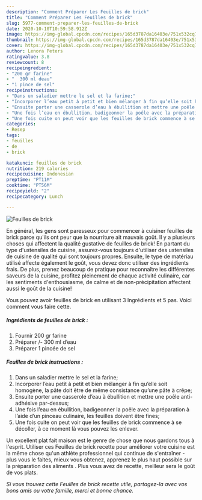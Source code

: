 ```yaml
---
description: "Comment Préparer Les Feuilles de brick"
title: "Comment Préparer Les Feuilles de brick"
slug: 5977-comment-preparer-les-feuilles-de-brick
date: 2020-10-10T10:59:58.912Z
image: https://img-global.cpcdn.com/recipes/165d3787da16403e/751x532cq70/feuilles-de-brick-photo-principale-de-la-recette.jpg
thumbnail: https://img-global.cpcdn.com/recipes/165d3787da16403e/751x532cq70/feuilles-de-brick-photo-principale-de-la-recette.jpg
cover: https://img-global.cpcdn.com/recipes/165d3787da16403e/751x532cq70/feuilles-de-brick-photo-principale-de-la-recette.jpg
author: Lenora Peters
ratingvalue: 3.8
reviewcount: 8
recipeingredient:
- "200 gr farine"
- "  300 ml deau"
- "1 pince de sel"
recipeinstructions:
- "Dans un saladier mettre le sel et la farine;"
- "Incorporer l’eau petit à petit et bien mélanger à fin qu’elle soit homogène, la pâte doit être de même consistance qu’une pâte à crêpe;"
- "Ensuite porter une casserole d’eau à ébullition et mettre une poêle anti-adhésive par-dessus;"
- "Une fois l’eau en ébullition, badigeonner la poêle avec la préparation à l’aide d’un pinceau culinaire, les feuilles doivent être fines;"
- "Une fois cuite on peut voir que les feuilles de brick commence à se décoller, à ce moment là vous pouvez les enlever."
categories:
- Resep
tags:
- feuilles
- de
- brick

katakunci: feuilles de brick 
nutrition: 219 calories
recipecuisine: Indonesian
preptime: "PT11M"
cooktime: "PT56M"
recipeyield: "2"
recipecategory: Lunch

---
```



![Feuilles de brick](https://img-global.cpcdn.com/recipes/165d3787da16403e/751x532cq70/feuilles-de-brick-photo-principale-de-la-recette.jpg)

En général, les gens sont paresseux pour commencer à cuisiner feuilles de brick parce qu'ils ont peur que la nourriture ait mauvais goût. Il y a plusieurs choses qui affectent la qualité gustative de feuilles de brick! En partant du type d'ustensiles de cuisine, assurez-vous toujours d'utiliser des ustensiles de cuisine de qualité qui sont toujours propres. Ensuite, le type de matériau utilisé affecte également le goût, vous devez donc utiliser des ingrédients frais. De plus, prenez beaucoup de pratique pour reconnaître les différentes saveurs de la cuisine, profitez pleinement de chaque activité culinaire, car les sentiments d'enthousiasme, de calme et de non-précipitation affectent aussi le goût de la cuisine!

<!--inarticleads1-->

Vous pouvez avoir feuilles de brick en utilisant 3 Ingrédients et 5 pas. Voici comment vous faire cette.

##### Ingrédients de feuilles de brick :

1. Fournir 200 gr farine
1. Préparer  /- 300 ml d’eau
1. Préparer 1 pincée de sel




<!--inarticleads2-->

##### Feuilles de brick instructions :

1. Dans un saladier mettre le sel et la farine;
1. Incorporer l’eau petit à petit et bien mélanger à fin qu’elle soit homogène, la pâte doit être de même consistance qu’une pâte à crêpe;
1. Ensuite porter une casserole d’eau à ébullition et mettre une poêle anti-adhésive par-dessus;
1. Une fois l’eau en ébullition, badigeonner la poêle avec la préparation à l’aide d’un pinceau culinaire, les feuilles doivent être fines;
1. Une fois cuite on peut voir que les feuilles de brick commence à se décoller, à ce moment là vous pouvez les enlever.




<!--inarticleads1-->

<p>
Un excellent plat fait maison est le genre de chose que nous gardons tous à l'esprit. Utiliser ces Feuilles de brick recette pour améliorer votre cuisine est la même chose qu'un athlète professionnel qui continue de s'entraîner - plus vous le faites, mieux vous obtenez, apprenez le plus haut possible sur la préparation des aliments . Plus vous avez de recette, meilleur sera le goût de vos plats.
</p>

<p>
<i>Si vous trouvez cette Feuilles de brick recette utile, partagez-la avec vos bons amis ou votre famille, merci et bonne chance.</i>
</p>
